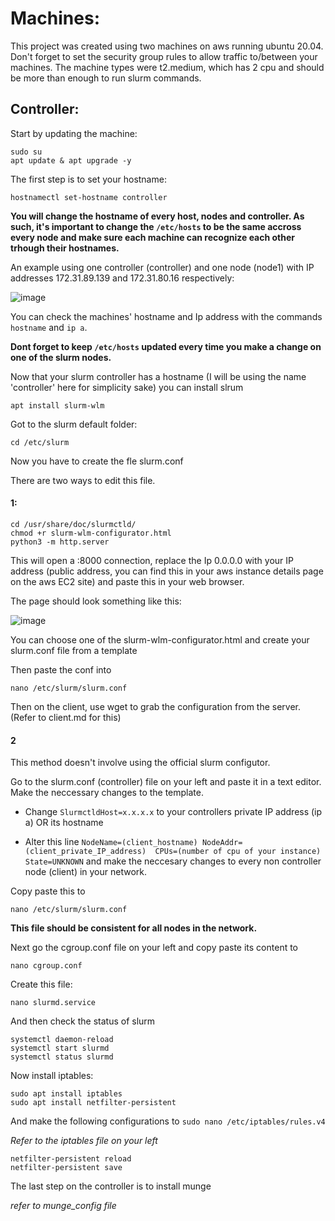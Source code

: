 # Machines:


This project was created using two machines on aws running ubuntu 20.04. Don't forget to set the security group rules to allow traffic to/between your machines. The machine types were t2.medium, which has 2 cpu and should be more than enough to run slurm commands.


## Controller:

Start by updating the machine:


    sudo su
    apt update & apt upgrade -y

The first step is to set your hostname:

```
hostnamectl set-hostname controller
```


**You will change the hostname of every host, nodes and controller. As such, it's important to change the `/etc/hosts` to be the same accross every node and make sure each machine can recognize each other trhough their hostnames.**

An example using one controller (controller) and one node (node1) with IP addresses 172.31.89.139 and 172.31.80.16 respectively:


![image](https://github.com/AfonsoFerreira2223/Slurm_Project/assets/114146560/472dc5e3-4e2b-4df7-b8a7-4f2f60592662)


You can check the machines' hostname and Ip address with the commands `hostname` and `ip a`.


**Dont forget to keep `/etc/hosts` updated every time you make a change on one of the slurm nodes.**


Now that your slurm controller has a hostname (I will be using the name 'controller' here for simplicity sake) you can install slrum 

```
apt install slurm-wlm
```

Got to the slurm default folder:

    cd /etc/slurm

Now you have to create the fle slurm.conf


There are two ways to edit this file.

#### 1:

```
cd /usr/share/doc/slurmctld/
chmod +r slurm-wlm-configurator.html
python3 -m http.server
```

This will open a :8000 connection, replace the Ip 0.0.0.0 with your IP address (public address, you can find this in your aws instance details page on the aws EC2 site) and paste this in your web browser.


The page should look something like this:

![image](https://github.com/AfonsoFerreira2223/Slurm_Project/assets/114146560/17444911-573c-43fc-9036-32648f507297)

You can choose one of the slurm-wlm-configurator.html and create your slurm.conf file from a template

Then paste the conf into 

    nano /etc/slurm/slurm.conf


Then on the client, use wget to grab the configuration from the server. (Refer to client.md for this)


#### 2

This method doesn't involve using the official slurm configutor.

Go to the slurm.conf (controller) file on your left and paste it in a text editor. Make the neccessary changes to the template. 

 - Change `SlurmctldHost=x.x.x.x` to your controllers private IP address (ip a) OR its hostname
 
 - Alter this line  `NodeName=(client_hostname) NodeAddr=(client_private_IP_address)  CPUs=(number of cpu of your instance) State=UNKNOWN` and make the neccesary changes to every non controller node (client) in your network.
 
Copy paste this to

    nano /etc/slurm/slurm.conf

**This file should be consistent for all nodes in the network.**


Next go the cgroup.conf file on your left and copy paste its content to

```
nano cgroup.conf
```

Create this file:

```
nano slurmd.service
```

And then check the status of slurm

```
systemctl daemon-reload
systemctl start slurmd
systemctl status slurmd
```

Now install iptables:


```
sudo apt install iptables
sudo apt install netfilter-persistent
```

And make the following configurations to `sudo nano /etc/iptables/rules.v4`

*Refer to the iptables file on your left*

```
netfilter-persistent reload
netfilter-persistent save
```


The last step on the controller is to install munge 

*refer to munge_config file*
